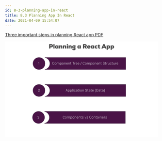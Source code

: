 ```yaml
---
id: 8-3-planning-app-in-react
title: 8.3 Planning App In React
date: 2021-04-09 15:54:07
---
```


[Three important steps in planning React app PDF](pdf/three-important-steps-when-planning-react-app.pdf)

![Three important steps in planning React app](pdf/three-important-steps-when-planning-react-app.png)
